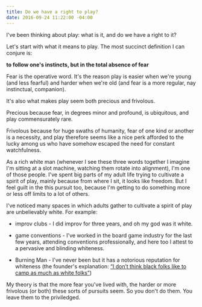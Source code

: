 ```yaml
---
title: Do we have a right to play?
date: 2016-09-24 11:22:00 -04:00
---
```


I've been thinking about play: what is it, and do we have a right to it?

Let's start with what it means to play. The most succinct definition I can conjure is:

**to follow one's instincts, but in the total absence of fear**

Fear is the operative word. It's the reason play is easier when we're young (and less fearful) and harder when we're old (and fear is a more regular, nay instinctual, companion).

It's also what makes play seem both precious and frivolous.

Precious because fear, in degrees minor and profound, is ubiquitous, and play commensurately rare.

Frivolous because for huge swaths of humanity, fear  of one kind or another is a necessity, and play therefore seems like a nice perk afforded to the lucky among us who have somehow escaped the need for constant watchfulness.

As a rich white man (whenever I see these three words together I imagine I'm sitting at a slot machine, watching them rotate into alignment), I'm one of those people. I've spent big parts of my adult life trying to cultivate a spirit of play, mainly because from where I sit, it looks like freedom. But I feel guilt in the this pursuit too, because I'm getting to do something more or less off limits to a lot of others.  

I've noticed many spaces in which adults gather to cultivate a spirit of play are unbelievably white. For example:

* improv clubs - I did improv for three years, and oh my god was it white.

* game conventions - I've worked in the board game industry for the last few years, attending conventions professionally, and here too I attest to a pervasive and blinding whiteness.

* Burning Man - I've never been but it has a notorious reputation for whiteness (the founder's explanation: [“I don’t think black folks like to camp as much as white folks”](https://www.theguardian.com/culture/2015/sep/04/burning-man-founder-larry-harvey-race-diversity-silicon-valley))

My theory is that the more fear you've lived with, the harder or more frivolous (or both) these sorts of pursuits seem.  So you don't do them. You leave them to the priviledged.  